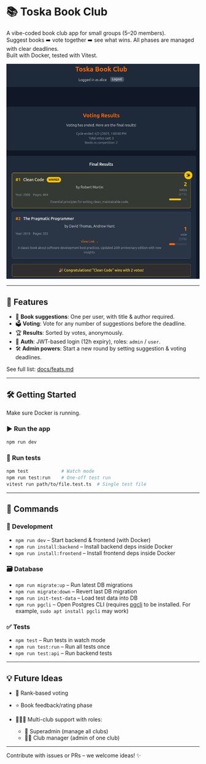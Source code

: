 # 📚 Toska Book Club

A vibe-coded book club app for small groups (5–20 members).  
Suggest books ➡️ vote together ➡️ see what wins. All phases are managed with clear deadlines.  
Built with Docker, tested with Vitest.

![Results image](docs/results.png)

---

## 🚀 Features

- 🧾 **Book suggestions**: One per user, with title & author required.
- 🗳️ **Voting**: Vote for any number of suggestions before the deadline.
- 🏆 **Results**: Sorted by votes, anonymously.
- 🔐 **Auth**: JWT-based login (12h expiry), roles: `admin` / `user`.
- 🛠️ **Admin powers**: Start a new round by setting suggestion & voting deadlines.

See full list: [docs/feats.md](docs/feats.md)

---

## 🛠️ Getting Started

Make sure Docker is running.

### ▶️ Run the app

```bash
npm run dev
```

### 🧪 Run tests

```bash
npm test            # Watch mode
npm run test:run    # One-off test run
vitest run path/to/file.test.ts  # Single test file
```

---

## 🧰 Commands

### 🔄 Development

- `npm run dev` – Start backend & frontend (with Docker)
- `npm run install:backend` – Install backend deps inside Docker
- `npm run install:frontend` – Install frontend deps inside Docker

### 🗃️ Database

- `npm run migrate:up` – Run latest DB migrations
- `npm run migrate:down` – Revert last DB migration
- `npm run init-test-data` – Load test data into DB
- `npm run pgcli` – Open Postgres CLI (requires [pgcli](https://github.com/dbcli/pgcli) to be installed. For example, `sudo apt install pgcli` may work)

### ✅ Tests

- `npm test` – Run tests in watch mode
- `npm run test:run` – Run all tests once
- `npm run test:api` – Run backend tests

---

## 💡 Future Ideas

- 🔢 Rank-based voting
- ⭐ Book feedback/rating phase
- 🧑‍🤝‍🧑 Multi-club support with roles:

  - 🧙 Superadmin (manage all clubs)
  - 👩‍💼 Club manager (admin of one club)

---

Contribute with issues or PRs – we welcome ideas! ✨
